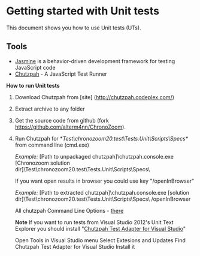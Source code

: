 # Getting started with Unit tests #
This document shows you how to use Unit tests (UTs).

## Tools ##
- [Jasmine](http://pivotal.github.io/jasmine/) is a behavior-driven development framework for testing JavaScript code
- [Chutzpah](http://chutzpah.codeplex.com/) - A JavaScript Test Runner 

**How to run Unit tests**

1. Download Chutzpah from [site] (http://chutzpah.codeplex.com/)
2. Extract archive to any folder
3. Get the source code from github (fork https://github.com/alterm4nn/ChronoZoom).
4. Run Chutzpah  for **Test\chronozoom20.test\Tests.Unit\Scripts\Specs\** from command line (cmd.exe)
	
	*Example:*
	[Path to unpackaged chutzpah]\chutzpah.console.exe  [Chronozoom solution dir]\Test\chronozoom20.test\Tests.Unit\Scripts\Specs\
	
	If you want open results in browser you could use key "/openInBrowser"
	
	*Example:*
	[Path to extracted chutzpah]\chutzpah.console.exe  [solution dir]\Test\chronozoom20.test\Tests.Unit\Scripts\Specs\ /openInBrowser
	
	All chutzpah Command Line Options - [there](http://chutzpah.codeplex.com/wikipage?title=Command%20Line%20Options&referringTitle=Documentation)

	**Note**
If you want to run tests from Visual Studio 2012's Unit Text Explorer you should install "[Chutzpah Test Adapter for Visual Studio](http://visualstudiogallery.msdn.microsoft.com/71a4e9bd-f660-448f-bd92-f5a65d39b7f0)"

	Open Tools in Visual Studio menu
	Select Extesions and Updates
	Find Chutzpah Test Adapter for Visual Studio
	Install it
